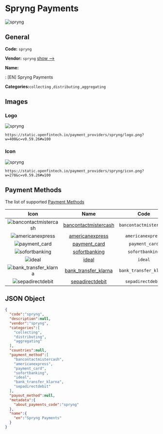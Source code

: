 
# Spryng Payments 
![spryng](https://static.openfintech.io/payment_providers/spryng/logo.png?w=400&c=v0.59.26#w100)  

## General 
 
**Code:** `spryng` 
 
**Vendor:** `spryng` [show -->](/vendors/spryng/) 
 
**Name:** 
 
:	[EN] Spryng Payments 
 
**Categories:**`collecting` ,`distributing` ,`aggregating` 
 

## Images 

### Logo 
 
![spryng](https://static.openfintech.io/payment_providers/spryng/logo.png?w=400&c=v0.59.26#w100)  

```
https://static.openfintech.io/payment_providers/spryng/logo.png?w=400&c=v0.59.26#w100
```  

### Icon 
 
![spryng](https://static.openfintech.io/payment_providers/spryng/icon.png?w=278&c=v0.59.26#w100)  

```
https://static.openfintech.io/payment_providers/spryng/icon.png?w=278&c=v0.59.26#w100
```  

## Payment Methods 
 
The list of supported [Payment Methods](/payment-methods/) 

|Icon|Name|Code| 
|:---:|:---:|:---:| 
|![bancontactmistercash](https://static.openfintech.io/payment_methods/bancontactmistercash/icon.png?w=278&c=v0.59.26#w100) |[bancontactmistercash](/payment-methods/bancontactmistercash/)|`bancontactmistercash`| 
|![americanexpress](https://static.openfintech.io/payment_methods/americanexpress/icon.svg?w=278&c=v0.59.26#w100) |[americanexpress](/payment-methods/americanexpress/)|`americanexpress`| 
|![payment_card](https://static.openfintech.io/payment_methods/payment_card/icon.svg?w=278&c=v0.59.26#w100) |[payment_card](/payment-methods/payment_card/)|`payment_card`| 
|![sofortbanking](https://static.openfintech.io/payment_methods/sofortbanking/icon.svg?w=278&c=v0.59.26#w100) |[sofortbanking](/payment-methods/sofortbanking/)|`sofortbanking`| 
|![ideal](https://static.openfintech.io/payment_methods/ideal/icon.svg?w=278&c=v0.59.26#w100) |[ideal](/payment-methods/ideal/)|`ideal`| 
|![bank_transfer_klarna](https://static.openfintech.io/payment_methods/bank_transfer_klarna/icon.svg?w=278&c=v0.59.26#w100) |[bank_transfer_klarna](/payment-methods/bank_transfer_klarna/)|`bank_transfer_klarna`| 
|![sepadirectdebit](https://static.openfintech.io/payment_methods/sepadirectdebit/icon.svg?w=278&c=v0.59.26#w100) |[sepadirectdebit](/payment-methods/sepadirectdebit/)|`sepadirectdebit`| 
 

## JSON Object 

```json
{
  "code":"spryng",
  "description":null,
  "vendor":"spryng",
  "categories":[
    "collecting",
    "distributing",
    "aggregating"
  ],
  "countries":null,
  "payment_method":[
    "bancontactmistercash",
    "americanexpress",
    "payment_card",
    "sofortbanking",
    "ideal",
    "bank_transfer_klarna",
    "sepadirectdebit"
  ],
  "payout_method":null,
  "metadata":{
    "about_payments_code":"spryng"
  },
  "name":{
    "en":"Spryng Payments"
  }
}
```  
